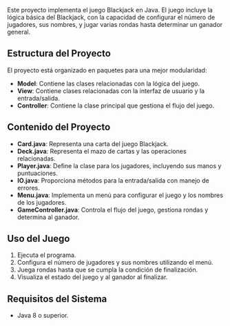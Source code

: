 Este proyecto implementa el juego Blackjack en Java. El juego incluye la lógica básica del Blackjack, con la capacidad de configurar el número de jugadores, sus nombres, y jugar varias rondas hasta determinar un ganador general.

## Estructura del Proyecto

El proyecto está organizado en paquetes para una mejor modularidad:

- **Model**: Contiene las clases relacionadas con la lógica del juego.
- **View**: Contiene clases relacionadas con la interfaz de usuario y la entrada/salida.
- **Controller**: Contiene la clase principal que gestiona el flujo del juego.

## Contenido del Proyecto

- **Card.java**: Representa una carta del juego Blackjack.
- **Deck.java**: Representa el mazo de cartas y las operaciones relacionadas.
- **Player.java**: Define la clase para los jugadores, incluyendo sus manos y puntuaciones.
- **IO.java**: Proporciona métodos para la entrada/salida con manejo de errores.
- **Menu.java**: Implementa un menú para configurar el juego y los nombres de los jugadores.
- **GameController.java**: Controla el flujo del juego, gestiona rondas y determina al ganador.

## Uso del Juego

1. Ejecuta el programa.
2. Configura el número de jugadores y sus nombres utilizando el menú.
3. Juega rondas hasta que se cumpla la condición de finalización.
4. Visualiza el estado del juego y al ganador al finalizar.

## Requisitos del Sistema

- Java 8 o superior.
